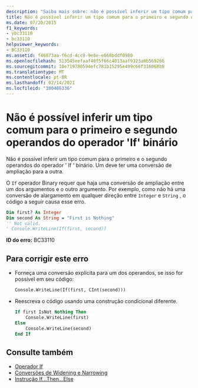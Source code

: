 ```yaml
---
description: "Saiba mais sobre: não é possível inferir um tipo comum para o primeiro e o segundo operandos do operador ' If ' binário"
title: Não é possível inferir um tipo comum para o primeiro e segundo operandos do operador 'If' binário
ms.date: 07/20/2015
f1_keywords:
- vbc33110
- bc33110
helpviewer_keywords:
- BC33110
ms.assetid: f46873aa-f6cd-4cc9-9e8e-e668bddf0980
ms.openlocfilehash: 513545eefaaf40f5f66c4013aaf9323a0b569266
ms.sourcegitcommit: 10e719780594efc781b15295e499c66f316068b8
ms.translationtype: MT
ms.contentlocale: pt-BR
ms.lasthandoff: 02/14/2021
ms.locfileid: "100486336"
---
```

# <a name="cannot-infer-a-common-type-for-the-first-and-second-operands-of-the-binary-if-operator"></a>Não é possível inferir um tipo comum para o primeiro e segundo operandos do operador 'If' binário

Não é possível inferir um tipo comum para o primeiro e o segundo operandos do operador ' If ' binário. Um deve ter uma conversão de ampliação para a outra.

O `If` operador Binary requer que haja uma conversão de ampliação entre um dos argumentos e o outro argumento. Por exemplo, como não há uma conversão de alargamento em qualquer direção entre `Integer` e `String` , o código a seguir causa esse erro.

```vb
Dim first? As Integer
Dim second As String = "First is Nothing"
'' Not valid.
' Console.WriteLine(If(first, second))
```

**ID do erro:** BC33110

## <a name="to-correct-this-error"></a>Para corrigir este erro

- Forneça uma conversão explícita para um dos operandos, se isso for possível em seu código:

  ```vb
  Console.WriteLine(If(first, CInt(second)))
  ```

- Reescreva o código usando uma construção condicional diferente.

  ```vb
  If first IsNot Nothing Then
      Console.WriteLine(first)
  Else
      Console.WriteLine(second)
  End If
  ```

## <a name="see-also"></a>Consulte também

- [Operador If](../language-reference/operators/if-operator.md)
- [Conversões de Widening e Narrowing](../programming-guide/language-features/data-types/widening-and-narrowing-conversions.md)
- [Instrução If...Then...Else](../language-reference/statements/if-then-else-statement.md)
